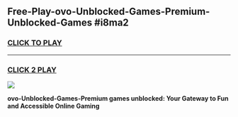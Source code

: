 
## Free-Play-ovo-Unblocked-Games-Premium-Unblocked-Games #i8ma2
<h3>
<a href="https://news.freeplayer.one?title=ovo-Unblocked-Games-Premium&ref=8M">CLICK TO PLAY</a></h3>
<hr>

<h3>
<a href="https://news.freeplayer.one?title=ovo-Unblocked-Games-Premium&ref=8M">CLICK 2 PLAY</a>
  
</h3>

<a href="https://news.freeplayer.one?title=ovo-Unblocked-Games-Premium&ref=8M"><img src="https://clearcache.store/games.png"></a>


**ovo-Unblocked-Games-Premium games unblocked: Your Gateway to Fun and Accessible Online Gaming**
